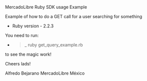 MercadoLibre Ruby SDK usage Example

Example of how to do a GET call for a user searching for something

* Ruby version - 2.2.3

You need to run:
* >_ ruby get_query_example.rb

to see the magic work!

Cheers lads!

Alfredo Bejarano
MercadoLibre México
